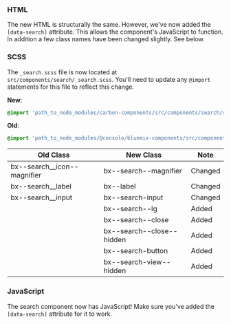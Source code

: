### HTML

The new HTML is structurally the same. However, we've now added the `[data-search]` attribute. This allows the component's JavaScript to function. In addition a few class names have been changed slightly. See below.

### SCSS

The `_search.scss` file is now located at `src/components/search/_search.scss`. You'll need to update any `@import` statements for this file to reflect this change.

**New**: 
```scss
@import 'path_to_node_modules/carbon-components/src/components/search/search';
```

**Old**: 
```scss
@import 'path_to_node_modules/@console/bluemix-components/src/components/search/search';
```

| Old Class                   | New Class                 | Note    |
|-----------------------------|---------------------------|---------|
| bx--search__icon--magnifier | bx--search--magnifier     | Changed |
| bx--search__label           | bx--label                 | Changed |
| bx--search__input           | bx--search-input          | Changed |
|                             | bx--search--lg            | Added   |
|                             | bx--search--close         | Added   |
|                             | bx--search--close--hidden | Added   |
|                             | bx--search-button         | Added   |
|                             | bx--search-view--hidden   | Added   |

### JavaScript

The search component now has JavaScript! Make sure you've added the `[data-search]` attribute for it to work.
